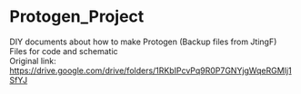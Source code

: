 # Protogen_Project
DIY documents about how to make Protogen (Backup files from JtingF)  
Files for code and schematic  
Original link: https://drive.google.com/drive/folders/1RKbIPcvPq9R0P7GNYjgWqeRGMIj1SfYJ
